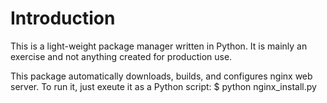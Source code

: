Introduction
==========

This is a light-weight package manager written in Python. It is mainly an exercise and not anything created for production use.

This package automatically downloads, builds, and configures nginx web server. To run it, just exeute it as a Python script:
$ python nginx_install.py
